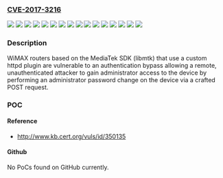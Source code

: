 ### [CVE-2017-3216](https://cve.mitre.org/cgi-bin/cvename.cgi?name=CVE-2017-3216)
![](https://img.shields.io/static/v1?label=Product&message=BM2022&color=blue)
![](https://img.shields.io/static/v1?label=Product&message=HES-309M&color=blue)
![](https://img.shields.io/static/v1?label=Product&message=HES-319M&color=blue)
![](https://img.shields.io/static/v1?label=Product&message=HES-319M2W&color=blue)
![](https://img.shields.io/static/v1?label=Product&message=HES-339M&color=blue)
![](https://img.shields.io/static/v1?label=Product&message=MAX218M&color=blue)
![](https://img.shields.io/static/v1?label=Product&message=MAX218M1W&color=blue)
![](https://img.shields.io/static/v1?label=Product&message=MAX218MW&color=blue)
![](https://img.shields.io/static/v1?label=Product&message=MAX308M&color=blue)
![](https://img.shields.io/static/v1?label=Product&message=MAX318M&color=blue)
![](https://img.shields.io/static/v1?label=Product&message=MAX338M&color=blue)
![](https://img.shields.io/static/v1?label=Product&message=OX-330P&color=blue)
![](https://img.shields.io/static/v1?label=Product&message=OX350&color=blue)
![](https://img.shields.io/static/v1?label=Product&message=Soho%20Wireless%20Router&color=blue)
![](https://img.shields.io/static/v1?label=Version&message=n%2Fa&color=blue)
![](https://img.shields.io/static/v1?label=Vulnerability&message=CWE-306&color=brighgreen)

### Description

WiMAX routers based on the MediaTek SDK (libmtk) that use a custom httpd plugin are vulnerable to an authentication bypass allowing a remote, unauthenticated attacker to gain administrator access to the device by performing an administrator password change on the device via a crafted POST request.

### POC

#### Reference
- http://www.kb.cert.org/vuls/id/350135

#### Github
No PoCs found on GitHub currently.

